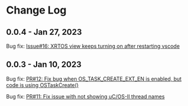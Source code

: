 # Change Log

## 0.0.4 - Jan 27, 2023

Bug fix: [Issue#16: XRTOS view keeps turning on after restarting vscode](https://github.com/mcu-debug/rtos-views/issues/16)

## 0.0.3 - Jan 10, 2023

Bug fix: [PR#12: Fix bug when OS_TASK_CREATE_EXT_EN is enabled, but code is using OSTaskCreate()](https://github.com/mcu-debug/rtos-views/pull/12)

Bug fix: [PR#11: Fix issue with not showing uC/OS-II thread names](https://github.com/mcu-debug/rtos-views/pull/11)
